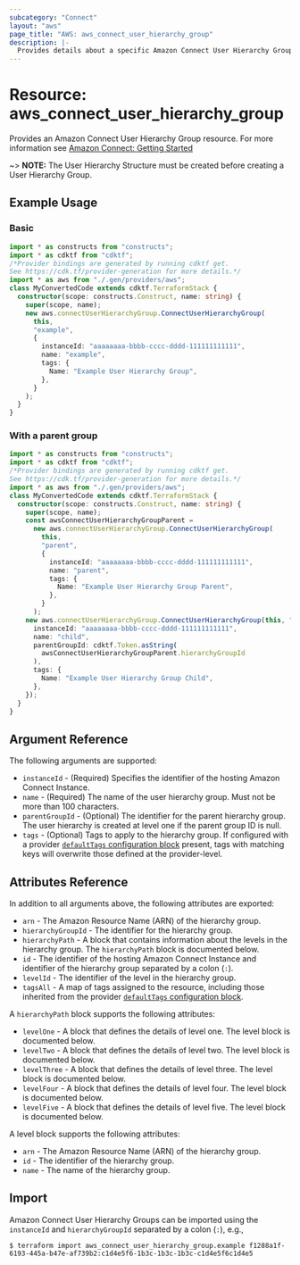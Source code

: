 ```yaml
---
subcategory: "Connect"
layout: "aws"
page_title: "AWS: aws_connect_user_hierarchy_group"
description: |-
  Provides details about a specific Amazon Connect User Hierarchy Group
---
```


# Resource: aws_connect_user_hierarchy_group

Provides an Amazon Connect User Hierarchy Group resource. For more information see
[Amazon Connect: Getting Started](https://docs.aws.amazon.com/connect/latest/adminguide/amazon-connect-get-started.html)

~> **NOTE:** The User Hierarchy Structure must be created before creating a User Hierarchy Group.

## Example Usage

### Basic

```typescript
import * as constructs from "constructs";
import * as cdktf from "cdktf";
/*Provider bindings are generated by running cdktf get.
See https://cdk.tf/provider-generation for more details.*/
import * as aws from "./.gen/providers/aws";
class MyConvertedCode extends cdktf.TerraformStack {
  constructor(scope: constructs.Construct, name: string) {
    super(scope, name);
    new aws.connectUserHierarchyGroup.ConnectUserHierarchyGroup(
      this,
      "example",
      {
        instanceId: "aaaaaaaa-bbbb-cccc-dddd-111111111111",
        name: "example",
        tags: {
          Name: "Example User Hierarchy Group",
        },
      }
    );
  }
}

```

### With a parent group

```typescript
import * as constructs from "constructs";
import * as cdktf from "cdktf";
/*Provider bindings are generated by running cdktf get.
See https://cdk.tf/provider-generation for more details.*/
import * as aws from "./.gen/providers/aws";
class MyConvertedCode extends cdktf.TerraformStack {
  constructor(scope: constructs.Construct, name: string) {
    super(scope, name);
    const awsConnectUserHierarchyGroupParent =
      new aws.connectUserHierarchyGroup.ConnectUserHierarchyGroup(
        this,
        "parent",
        {
          instanceId: "aaaaaaaa-bbbb-cccc-dddd-111111111111",
          name: "parent",
          tags: {
            Name: "Example User Hierarchy Group Parent",
          },
        }
      );
    new aws.connectUserHierarchyGroup.ConnectUserHierarchyGroup(this, "child", {
      instanceId: "aaaaaaaa-bbbb-cccc-dddd-111111111111",
      name: "child",
      parentGroupId: cdktf.Token.asString(
        awsConnectUserHierarchyGroupParent.hierarchyGroupId
      ),
      tags: {
        Name: "Example User Hierarchy Group Child",
      },
    });
  }
}

```

## Argument Reference

The following arguments are supported:

* `instanceId` - (Required) Specifies the identifier of the hosting Amazon Connect Instance.
* `name` - (Required) The name of the user hierarchy group. Must not be more than 100 characters.
* `parentGroupId` - (Optional) The identifier for the parent hierarchy group. The user hierarchy is created at level one if the parent group ID is null.
* `tags` - (Optional) Tags to apply to the hierarchy group. If configured with a provider
[`defaultTags` configuration block](https://registry.terraform.io/providers/hashicorp/aws/latest/docs#default_tags-configuration-block) present, tags with matching keys will overwrite those defined at the provider-level.

## Attributes Reference

In addition to all arguments above, the following attributes are exported:

* `arn` - The Amazon Resource Name (ARN) of the hierarchy group.
* `hierarchyGroupId` - The identifier for the hierarchy group.
* `hierarchyPath` - A block that contains information about the levels in the hierarchy group. The `hierarchyPath` block is documented below.
* `id` - The identifier of the hosting Amazon Connect Instance and identifier of the hierarchy group
separated by a colon (`:`).
* `levelId` - The identifier of the level in the hierarchy group.
* `tagsAll` - A map of tags assigned to the resource, including those inherited from the provider [`defaultTags` configuration block](https://registry.terraform.io/providers/hashicorp/aws/latest/docs#default_tags-configuration-block).

A `hierarchyPath` block supports the following attributes:

* `levelOne` - A block that defines the details of level one. The level block is documented below.
* `levelTwo` - A block that defines the details of level two. The level block is documented below.
* `levelThree` - A block that defines the details of level three. The level block is documented below.
* `levelFour` - A block that defines the details of level four. The level block is documented below.
* `levelFive` - A block that defines the details of level five. The level block is documented below.

A level block supports the following attributes:

* `arn` -  The Amazon Resource Name (ARN) of the hierarchy group.
* `id` -  The identifier of the hierarchy group.
* `name` - The name of the hierarchy group.

## Import

Amazon Connect User Hierarchy Groups can be imported using the `instanceId` and `hierarchyGroupId` separated by a colon (`:`), e.g.,

```
$ terraform import aws_connect_user_hierarchy_group.example f1288a1f-6193-445a-b47e-af739b2:c1d4e5f6-1b3c-1b3c-1b3c-c1d4e5f6c1d4e5
```

<!-- cache-key: cdktf-0.17.0-pre.15 input-a21275b07323b9c08d5aef468a91ea420f8def12c8ce61ec782bd77798a2bdb7 -->